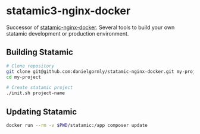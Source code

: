 # statamic3-nginx-docker

Successor of [statamic-nginx-docker](https://github.com/danielgormly/statamic-nginx-docker/). Several tools to build your own statamic development or production environment.

## Building Statamic
```bash
# Clone repository
git clone git@github.com:danielgormly/statamic-nginx-docker.git my-project
cd my-project

# Create statamic project
./init.sh project-name

```

## Updating Statamic
```bash
docker run --rm -v $PWD/statamic:/app composer update
```
